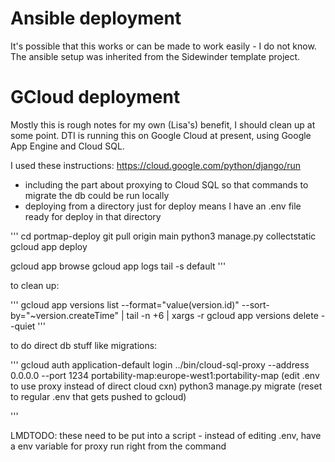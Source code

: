 # Ansible deployment

It's possible that this works or can be made to work easily - I do not know.  The ansible setup was inherited
from the Sidewinder template project.

# GCloud deployment

Mostly this is rough notes for my own (Lisa's) benefit, I should clean up at some point.
DTI is running this on Google Cloud at present, using Google App Engine and Cloud SQL.

I used these instructions: https://cloud.google.com/python/django/run
* including the part about proxying to Cloud SQL so that commands to migrate the db could
be run locally
* deploying from a directory just for deploy means I have an .env file ready for deploy in that directory

'''
cd portmap-deploy
git pull origin main
python3 manage.py collectstatic
gcloud app deploy

gcloud app browse
gcloud app logs tail -s default
'''

to clean up:

'''
gcloud app versions list --format="value(version.id)" --sort-by="~version.createTime" | tail -n +6 | xargs -r gcloud app versions delete --quiet
'''

to do direct db stuff like migrations:

'''
gcloud auth application-default login
../bin/cloud-sql-proxy --address 0.0.0.0 --port 1234 portability-map:europe-west1:portability-map
(edit .env to use proxy instead of direct cloud cxn)
python3 manage.py migrate
(reset to regular .env that gets pushed to gcloud)

'''

LMDTODO: these need to be put into a script - instead of editing .env, have a env variable for proxy run right from the command
